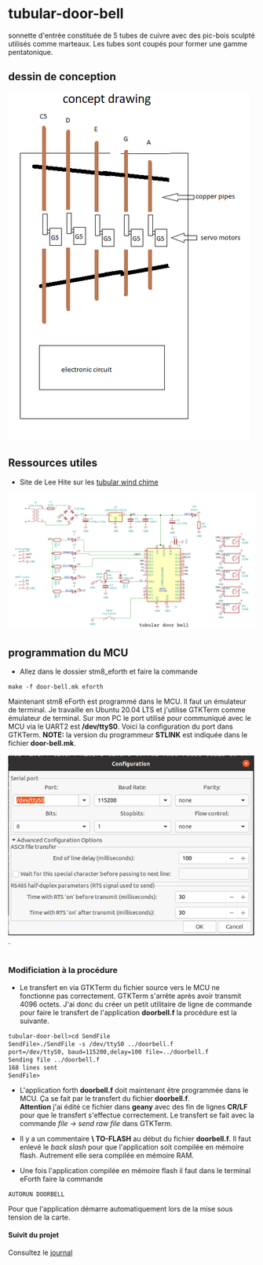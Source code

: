 # tubular-door-bell
sonnette d'entrée constituée de 5 tubes de cuivre avec des pic-bois sculpté utilisés comme marteaux.  Les tubes sont coupés pour former une gamme pentatonique.

## dessin de conception

![concept drawing](docs/tubular-door-bell.png)

## Ressources utiles

* Site de Lee Hite sur les [tubular wind chime](http://leehite.org/Chimes.htm)

![shmématique](docs/tubular-door-bell-schematic.png)

## programmation du MCU

* Allez dans le dossier stm8_eforth et faire la commande 
```
make -f door-bell.mk eforth
```
Maintenant stm8 eForth est programmé dans le MCU. Il faut un émulateur de terminal. Je travaille en Ubuntu 20.04 LTS et j'utilise GTKTerm comme émulateur de terminal. Sur mon PC le port utilisé pour communiqué avec le MCU via le UART2 est **/dev/ttyS0**. Voici la configuration du port dans GTKTerm. **NOTE:** la version du programmeur **STLINK** est indiquée dans le fichier **door-bell.mk**.
<br><br>
![configuration port GTKTerm](docs/config_gtkterm.png). 
<br><br>

### Modificiation à la procédure

* Le transfert en via GTKTerm du fichier source vers le MCU ne fonctionne pas correctement. GTKTerm s'arrête après avoir transmit 4096 octets. J'ai donc du créer un petit utilitaire de ligne de commande pour faire le transfert de l'application **doorbell.f** la procédure est la suivante. 
```
tubular-door-bell>cd SendFile
SendFile>./SendFile -s /dev/ttyS0 ../doorbell.f
port=/dev/ttyS0, baud=115200,delay=100 file=../doorbell.f
Sending file ../doorbell.f
168 lines sent
SendFile>

```

* L'application forth **doorbell.f** doit maintenant être programmée dans le MCU. Ça se fait par le transfert du fichier **doorbell.f**.<br>**Attention** j'ai édité ce fichier dans **geany** avec des fin de lignes **CR/LF** pour que le transfert s'effectue correctement. Le transfert se fait avec la commande *file -&gt; send raw file* dans GTKTerm. 

* Il y a un commentaire **\ TO-FLASH**  au début du fichier **doorbell.f**. Il faut enlevé le *back slash* pour que l'application soit compilée en mémoire flash. Autrement elle sera compilée en mémoire RAM. 

* Une fois l'application compilée en mémoire flash il faut dans le terminal eForth faire la commande 
```
AUTORUN DOORBELL
```
Pour que l'application démarre automatiquement lors de la mise sous tension de la carte.

#### Suivit du projet

Consultez le [journal](journal.md)

